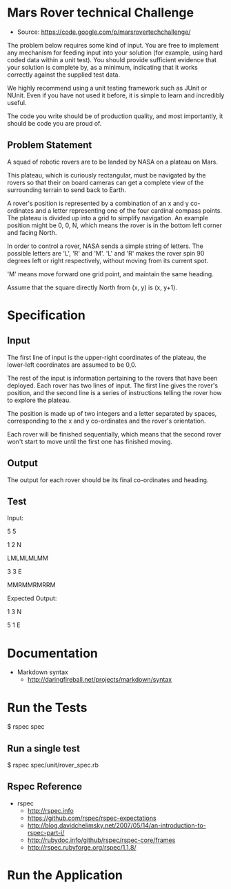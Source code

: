 Mars Rover technical Challenge
==============================

* Source: https://code.google.com/p/marsrovertechchallenge/

The problem below requires some kind of input. You are free to implement any mechanism for feeding input into your solution (for example, using hard coded data within a unit test). You should provide sufficient evidence that your solution is complete by, as a minimum, indicating that it works correctly against the supplied test data.

We highly recommend using a unit testing framework such as JUnit or NUnit. Even if you have not used it before, it is simple to learn and incredibly useful.

The code you write should be of production quality, and most importantly, it should be code you are proud of.


Problem Statement
-----------------

A squad of robotic rovers are to be landed by NASA on a plateau on Mars.

This plateau, which is curiously rectangular, must be navigated by the rovers so that their on board cameras can get a complete view of the surrounding terrain to send back to Earth.

A rover's position is represented by a combination of an x and y co-ordinates and a letter representing one of the four cardinal compass points. The plateau is divided up into a grid to simplify navigation. An example position might be 0, 0, N, which means the rover is in the bottom left corner and facing North.

In order to control a rover, NASA sends a simple string of letters. The possible letters are 'L', 'R' and 'M'. 'L' and 'R' makes the rover spin 90 degrees left or right respectively, without moving from its current spot.

'M' means move forward one grid point, and maintain the same heading.

Assume that the square directly North from (x, y) is (x, y+1).

Specification
=============

Input
-----

The first line of input is the upper-right coordinates of the plateau, the lower-left coordinates are assumed to be 0,0.

The rest of the input is information pertaining to the rovers that have been deployed. Each rover has two lines of input. The first line gives the rover's position, and the second line is a series of instructions telling the rover how to explore the plateau.

The position is made up of two integers and a letter separated by spaces, corresponding to the x and y co-ordinates and the rover's orientation.

Each rover will be finished sequentially, which means that the second rover won't start to move until the first one has finished moving.

Output
------

The output for each rover should be its final co-ordinates and heading.

Test
----

Input:

5 5

1 2 N

LMLMLMLMM

3 3 E

MMRMMRMRRM


Expected Output:

1 3 N

5 1 E


Documentation
=============

* Markdown syntax
    * http://daringfireball.net/projects/markdown/syntax


Run the Tests
=============

 $ rspec spec

Run a single test
-----------------

 $ rspec spec/unit/rover_spec.rb

Rspec Reference
---------------

* rspec
    * http://rspec.info
    * https://github.com/rspec/rspec-expectations
    * http://blog.davidchelimsky.net/2007/05/14/an-introduction-to-rspec-part-i/
    * http://rubydoc.info/github/rspec/rspec-core/frames
    * http://rspec.rubyforge.org/rspec/1.1.8/


Run the Application
=============

